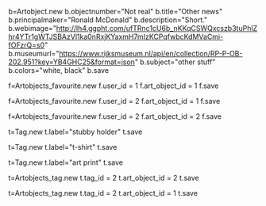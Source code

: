 b=Artobject.new
b.objectnumber="Not real"
b.title="Other news"
b.principalmaker="Ronald McDonald"
b.description="Short."
b.webimage="http://lh4.ggpht.com/ufTRnc1cU6b_nKKqCSWQxcszb3tuPhlZhr4YTr1gWTJSBAzVl1ka0nRxjKYaxmH7mIzKCPqfwbcKdMVaCmi-fOFzrQ=s0"
b.museumurl="https://www.rijksmuseum.nl/api/en/collection/RP-P-OB-202.951?key=YB4GHC25&format=json"
b.subject="other stuff"
b.colors="white, black"
b.save

f=Artobjects_favourite.new
f.user_id = 1
f.art_object_id = 1
f.save

f=Artobjects_favourite.new
f.user_id = 2
f.art_object_id = 1
f.save

f=Artobjects_favourite.new
f.user_id = 2
f.art_object_id = 2
f.save

t=Tag.new
t.label="stubby holder"
t.save

t=Tag.new
t.label="t-shirt"
t.save

t=Tag.new
t.label="art print"
t.save


t=Artobjects_tag.new
t.tag_id = 2
t.art_object_id = 2
t.save

t=Artobjects_tag.new
t.tag_id = 2
t.art_object_id = 1
t.save
